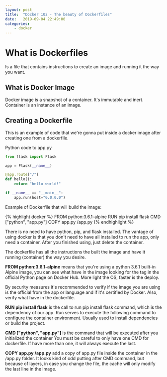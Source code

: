 ```yaml
---
layout: post
title:  "Docker 102 - The beauty of Dockerfiles"
date:   2019-09-04 22:49:00
categories: 
    - docker
---
```


# What is Dockerfiles

Is a file that contains instructions to create an image and running it the way you want.

## What is Docker Image

Docker image is a snapshot of a container. It's immutable and inert. Container is an instance of an image.

## Creating a Dockerfile

This is an example of code that we're gonna put inside a docker image after creating one from a dockerfile.

Python code to app.py

```python
from flask import Flask

app = Flask(__name__)

@app.route("/")
def hello():
    return "hello world!"

if __name__ == "__main__":
    app.run(host="0.0.0.0")
```

Example of Dockerfile that will build the image:

{% highlight docker %}
FROM python:3.6.1-alpine
RUN pip install flask
CMD ["python", "app.py"]
COPY app.py /app.py
{% endhighlight %}

There is no need to have python, pip, and flask installed. The vantage of using docker is that you don't need to have all installed to run the app, only need a container. After you finished using, just delete the container.

The dockerfile has all the instructions the built the image and have it running (container) the way you desire.

**FROM python:3.6.1-alpine** means that you're using a python 3.6.1 built-in Alpine image, you can see what have in the image looking for the tag in the official Python page on Docker Hub. More light the OS, faster is the deploy.

By security measures it's recommended to verify if the image you are using is the official from the app or language and if it's certified by Docker. Also, verify what have in the dockerfile.

**RUN pip install flask** is the call to run pip install flask command, which is the dependency of our app. Run serves to execute the following command to configure the container environment. Usually used to install dependencies or build the project.

**CMD ["python", "app.py"]** is the command that will be executed after you initialized the container You must be careful to only have one CMD for dockerfile. If have more than one, it will always execute the last. 

**COPY app.py /app.py** add a copy of app.py file inside the container in the /app.py folder. It looks kind of odd putting after CMD command, but because of layers, in case you change the file, the cache will only modify the last line in the image.
